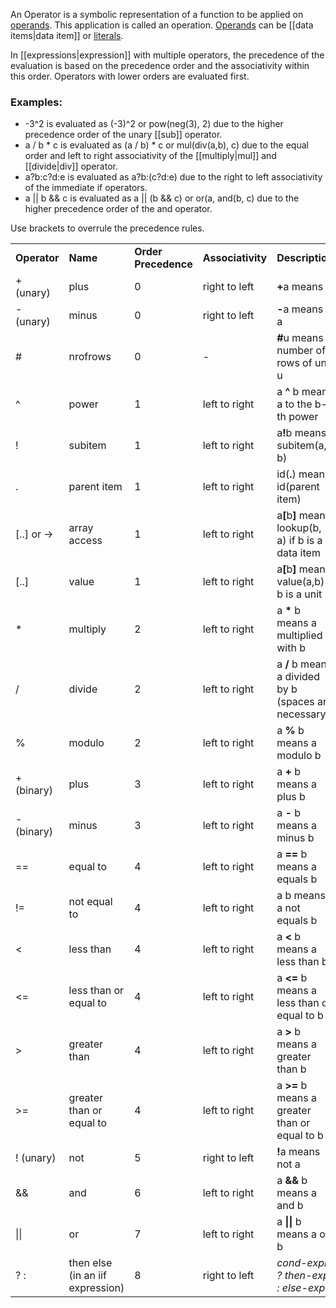 An Operator is a symbolic representation of a function to be applied on [operands](https://en.wikipedia.org/wiki/Operand). This application is
called an operation. [Operands](https://en.wikipedia.org/wiki/Operand) can be [[data items|data item]] or [literals](https://en.wikipedia.org/wiki/Literal_(computer_programming)).

In [[expressions|expression]] with multiple operators, the precedence of the evaluation is based on the precedence order and the associativity within this order. Operators with lower orders are evaluated first.

### **Examples:**

- -3^2 is evaluated as (-3)^2 or pow(neg(3), 2) due to the higher precedence order of the unary [[sub]] operator.
- a / b * c is evaluated as (a / b) * c or mul(div(a,b), c) due to the equal order and left to right associativity of the [[multiply|mul]] and [[divide|div]] operator.
- a?b:c?d:e is evaluated as a?b:(c?d:e) due to the right to left associativity of the immediate if operators.
- a || b && c is evaluated as a || (b && c) or or(a, and(b, c) due to the higher precedence order of the and operator.

Use brackets to overrule the precedence rules.

<table>
<tbody>
<tr class="odd">
<td><strong>Operator</B></td>
<td><B>Name</B></td>
<td><B>Order Precedence</B></td>
<td><B>Associativity</B></td>
<td><B>Description</B></td>
<td><B>Equivalent Function</B></td>
</tr>
<tr class="even">
<td>+ (unary)</td>
<td>plus</td>
<td>0</td>
<td>right to left</td>
<td><B>+</B>a means a</td>
<td></td>
</tr>
<tr class="odd">
<td>- (unary)</td>
<td>minus</td>
<td>0</td>
<td>right to left</td>
<td><B>-</B>a means -a</td>
<td>[[sub]]</a></td>
</tr>
<tr class="even">
<td>#</td>
<td>nrofrows</td>
<td>0</td>
<td>-</td>
<td><B>#</B>u means number of rows of unit u</td>
<td>[[nrofrows]]</a></td>
</tr>
<tr class="odd">
<td>^</td>
<td>power</td>
<td>1</td>
<td>left to right</td>
<td>a <B>^</B> b means a to the b-th power</td>
<td>[[pow]]</a></td>
</tr>
<tr class="even">
<td>!</td>
<td>subitem</td>
<td>1</td>
<td>left to right</td>
<td>a<B>!</B>b means subitem(a, b)</td>
<td>[[subitem]]</a></td>
</tr>
<tr class="even">
<td>.</td>
<td>parent item</td>
<td>1</td>
<td>left to right</td>
<td>id(<B>.</B>) means id(parent item)</td>
<td></td>
</tr>
<tr class="odd">
<td>[..] or -> </td>
<td>array access</td>
<td>1</td>
<td>left to right</td>
<td>a<B>[</B>b<B>]</B> means lookup(b, a) if b is a data item</td>
<td>[[lookup]]</a></td>
</tr>
<tr class="even">
<td>[..]</td>
<td>value</td>
<td>1</td>
<td>left to right</td>
<td>a<B>[</B>b<B>]</B> means value(a,b) if b is a unit</td>
<td>[[value]]</td>
</tr>
<tr class="odd">
<td>*</td>
<td>multiply</td>
<td>2</td>
<td>left to right</td>
<td>a <B>*</B> b means a multiplied with b</td>
<td>[[mul]]</a></td>
</tr>
<tr class="even">
<td>/</td>
<td>divide</td>
<td>2</td>
<td>left to right</td>
<td>a <B>/</B> b means a divided by b (spaces are necessary)</td>
<td>[[div]]</a></td>
</tr>
<tr class="odd">
<td>%</td>
<td>modulo</td>
<td>2</td>
<td>left to right</td>
<td>a <B>%</B> b means a modulo b</td>
<td>[[mod]]</td>
</tr>
<tr class="even">
<td>+(binary)</td>
<td>plus</td>
<td>3</td>
<td>left to right</td>
<td>a <B>+</B> b means a plus b</td>
<td>[[add]]</td>
</tr>
<tr class="odd">
<td>- (binary)</td>
<td>minus</td>
<td>3</td>
<td>left to right</td>
<td>a <B>-</B> b means a minus b</td>
<td>[[sub]]</a></td>
</tr>
<tr class="even">
<td>==</td>
<td>equal to</td>
<td>4</td>
<td>left to right</td>
<td>a <B>==</B> b means a equals b</td>
<td>[[eq]]</td>
</tr>
<tr class="odd">
<td>!=</td>
<td>not equal to</td>
<td>4</td>
<td>left to right</td>
<td>a <B></B>b means a not equals b</td>
<td>[[not]]</a></td>
</tr>
<tr class="even">
<td>&lt;</td>
<td>less than</td>
<td>4</td>
<td>left to right</td>
<td>a <B>&lt;</B> b means a less than b</td>
<td>[[lt]]</td>
</tr>
<tr class="odd">
<td>&lt;=</td>
<td>less than or<br />
equal to</td>
<td>4</td>
<td>left to right</td>
<td>a <B>&lt;=</B> b means a less than or equal to b</td>
<td>[[le]]</td>
</tr>
<tr class="even">
<td>&gt;</td>
<td>greater than</td>
<td>4</td>
<td>left to right</td>
<td>a <B>&gt;</B> b means a greater than b</td>
<td>[[gt]]</td>
</tr>
<tr class="odd">
<td>&gt;=</td>
<td>greater than or<br />
equal to</td>
<td>4</td>
<td>left to right</td>
<td>a <B>&gt;=</B> b means a greater than or equal to b</td>
<td>[[ge]]</td>
</tr>
<tr class="even">
<td>! (unary)</td>
<td>not</td>
<td>5</td>
<td>right to left</td>
<td><B>!</B>a means not a</td>
<td>[[not]]</td>
</tr>
<tr class="odd">
<td>&amp;&amp;</td>
<td>and</td>
<td>6</td>
<td>left to right</td>
<td>a <B>&amp;&amp;</B> b means a and b</td>
<td>[[and]]</td>
</tr>
<tr class="even">
<td>||</td>
<td>or</td>
<td>7</td>
<td>left to right</td>
<td>a <B>||</B> b means a or b</td>
<td>[[or]]</td>
</tr>
<tr class="odd">
<td>? :</td>
<td>then else (in an iif expression)</td>
<td>8</td>
<td>right to left</td>
<td><em>cond-expr<BR>? then-expr<BR>: else-expr</em></td>
<td>[[iif]]</td>
</tr>
</tbody>
</table>